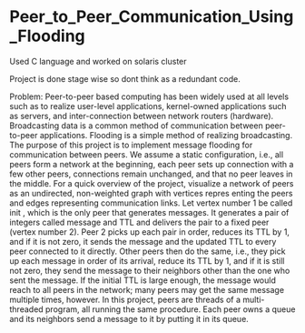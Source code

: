 Peer_to_Peer_Communication_Using_Flooding
=========================================

Used C language and worked on solaris cluster

Project is done stage wise so dont think as a redundant code.

Problem:
Peer-to-peer based computing has been widely used at all levels such as to realize user-level
applications, kernel-owned applications such as servers, and inter-connection between network routers
(hardware). Broadcasting data is a common method of communication between peer-to-peer applications.
Flooding is a simple method of realizing broadcasting. The purpose of this project is to implement message
flooding for communication between peers. We assume a static configuration, i.e., all peers form a network
at the beginning, each peer sets up connection with a few other peers, connections remain unchanged, and
that no peer leaves in the middle.
For a quick overview of the project, visualize a network of peers as an
undirected, non-weighted graph with vertices repres
enting the peers and edges representing communication
links. Let vertex number 1 be called
init
, which is the only peer that generates messages. It generates a pair
of integers called message and TTL and delivers the pair to a fixed peer (vertex number 2). Peer 2 picks up
each pair in order, reduces its TTL by 1, and if it is
not zero, it sends the message and the updated TTL to
every peer connected to it directly. Other peers then do the same, i.e., they pick up each message in order of
its arrival, reduce its TTL by 1, and if
it is still not zero, they send the message to their neighbors other than
the one who sent the message. If the
initial TTL is large enough, the message
would reach to all peers in the
network; many peers may get the same message multiple
times, however. In this
project, peers are threads
of a multi-threaded program, all running the same procedure. Each peer owns a queue and its neighbors
send a message to it by putting it in its queue. 
